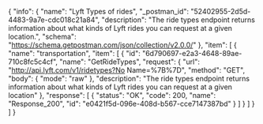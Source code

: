 {
  "info": {
    "name": "Lyft Types of rides",
    "_postman_id": "52402955-2d5d-4483-9a7e-cdc018c21a84",
    "description": "The ride types endpoint returns information about what kinds of Lyft rides you can request at a given location.",
    "schema": "https://schema.getpostman.com/json/collection/v2.0.0/"
  },
  "item": [
    {
      "name": "transportation",
      "item": [
        {
          "id": "6d790697-e2a3-4648-89ae-710c8fc5c4cf",
          "name": "GetRideTypes",
          "request": {
            "url": "http://api.lyft.com/v1/ridetypes?No Name=%7B%7D",
            "method": "GET",
            "body": {
              "mode": "raw"
            },
            "description": "The ride types endpoint returns information about what kinds of Lyft rides you can request at a given location"
          },
          "response": [
            {
              "status": "OK",
              "code": 200,
              "name": "Response_200",
              "id": "e0421f5d-096e-408d-b567-cce7147387bd"
            }
          ]
        }
      ]
    }
  ]
}